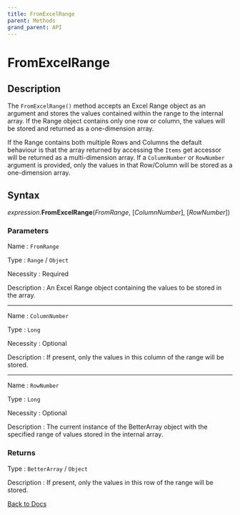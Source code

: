 ```yaml
---
title: FromExcelRange
parent: Methods
grand_parent: API
---
```


# FromExcelRange

## Description

The `FromExcelRange()` method accepts an Excel Range object as an argument and stores the values contained within the range to the internal array. If the Range object contains only one row or column, the values will be stored and returned as a one-dimension array. 

If the Range contains both multiple Rows and Columns the default behaviour is that the array returned by accessing the `Items` get accessor will be returned as a multi-dimension array. If a `ColumnNumber` or `RowNumber` argument is provided, only the values in that Row/Column will be stored as a one-dimension array.


## Syntax

*expression*.**FromExcelRange**(*FromRange*, [*ColumnNumber*], [*RowNumber*])

### Parameters

Name 
: `FromRange`

Type
: `Range` / `Object`

Necessity
: Required

Description
: An Excel Range object containing the values to be stored in the array.

---

Name 
: `ColumnNumber`

Type
: `Long`

Necessity
: Optional

Description
: If present, only the values in this column of the range will be stored.

---

Name 
: `RowNumber`

Type
: `Long`

Necessity
: Optional

Description
: The current instance of the BetterArray object with the specified range of values stored in the internal array.

### Returns

Type
: `BetterArray` / `Object`

Description
: If present, only the values in this row of the range will be stored.


[Back to Docs](https://senipah.github.io/VBA-Better-Array/)





